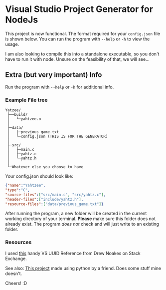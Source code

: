 # Visual Studio Project Generator for NodeJs

This project is now functional. The format required for your `config.json` file is shown below.
You can run the program with `--help` or `-h` to view the usage.

I am also looking to compile this into a standalone executable, so you don't have to run it with node. Unsure on the feasibility of that, we will see...

## Extra (but very important) Info

Run the program with `--help` or `-h` for additional info.

### Example File tree

```plain
Yatzee/
 ├──build/
 │   └─yahtzee.o
 │
 ├─data/
 │   ├─previous_game.txt
 │   └─config.json (THIS IS FOR THE GENERATOR)
 │
 ├─src/
 │   ├─main.c
 │   ├─yahtz.c
 │   └─yahtz.h
 │
 └─Whatever else you choose to have
```

Your config.json should look like:

```json
{"name":"Yahtzee",
"type":"C",
"source-files":["src/main.c", "src/yahtz.c"],
"header-files":["include/yahtz.h"],
"resource-files":["data/previous_game.txt"]}
```

After running the program, a new folder will be created in the current working directory of your terminal. **Please** make sure this folder does not already exist. The program *does not* check and will just write to an existing folder.

### Resources

I used [this](https://stackoverflow.com/questions/10802198/visual-studio-project-type-guids) handy VS UUID Reference from Drew Noakes on Stack Exchange.

See also: [This project](https://github.com/TheTerrarian03/VisualStudioTools) made using python by a friend.
Does some stuff mine doesn't.

Cheers! :D
